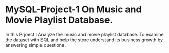 # MySQL-Project-1 On Music and Movie Playlist Database.
In this Prjoect I Analyze the music and movie playlist database. To
examine the dataset with SQL and help the store understand its
business growth by answering simple questions.

